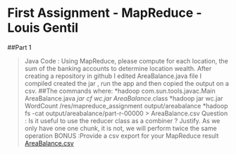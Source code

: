 # First Assignment - MapReduce - Louis Gentil
##Part 1
>Java Code : Using MapReduce, please compute for each location, the sum of the banking accounts to determine location wealth.
After creating a repository in github I edited  AreaBalance.java file I compiled created the jar , run the app and then copied the output on a csv.
##The commands where:
*hadoop com.sun.tools.javac.Main AreaBalance.java
*jar cf wc.jar AreaBalance*.class
*hadoop jar wc.jar WordCount /res/mapreduce_assignment output/areabalance
*hadoop fs -cat output/areabalance/part-r-00000 > AreaBalance.csv
>Question : Is it useful to use the reducer class as a combiner ? Justify.
As we only have one one chunk, it is not, we will perform twice the same operation
>BONUS :Provide a csv export for your MapReduce result
[AreaBalance.csv](https://github.com/lomithrani/Hadoop/blob/master/AreaBalance.csv)
